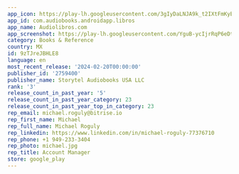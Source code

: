 ```yaml
---
app_icon: https://play-lh.googleusercontent.com/3gIyDaLNJA9k_t2IXtFmKyBJJYTQgUNQtPptYIWov1IL_kRibQcxBgnUGVLbiAGBU-4
app_id: com.audiobooks.androidapp.libros
app_name: Audiolibros.com
app_screenshot: https://play-lh.googleusercontent.com/YguB-ycIjrRqP6eDtOkA4_pPPMq74jak5PH-WKj9AUwzDSSZo_Rs7BRPTRNyl5KdPd8
category: Books & Reference
country: MX
id: 9zTJreJBHLE8
language: en
most_recent_release: '2024-02-20T00:00:00'
publisher_id: '2759400'
publisher_name: Storytel Audiobooks USA LLC
rank: '3'
release_count_in_past_year: '5'
release_count_in_past_year_category: 23
release_count_in_past_year_top_in_category: 23
rep_email: michael.roguly@bitrise.io
rep_first_name: Michael
rep_full_name: Michael Roguly
rep_linkedin: https://www.linkedin.com/in/michael-roguly-77376710
rep_phone: +1 949-233-3404
rep_photo: michael.jpg
rep_title: Account Manager
store: google_play
---
```

